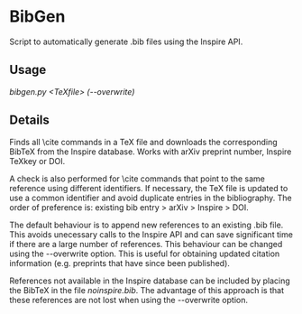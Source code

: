 # BibGen
Script to automatically generate .bib files using the Inspire API.

## Usage
*bibgen.py \<TeXfile\> (--overwrite)*

## Details
Finds all \cite commands in a TeX file and downloads the corresponding BibTeX from the Inspire database.
Works with arXiv preprint number, Inspire TeXkey or DOI.

A check is also performed for \cite commands that point to the same reference using different identifiers. If necessary, the TeX file is updated to use a common identifier and avoid duplicate entries in the bibliography. The order of preference is: existing bib entry > arXiv > Inspire > DOI.

The default behaviour is to append new references to an existing .bib file. This avoids unecessary calls to the Inspire API and can save significant time if there are a large number of references.
This behaviour can be changed using the --overwrite option. This is useful for obtaining updated citation information (e.g. preprints that have since been published).

References not available in the Inspire database can be included by placing the BibTeX in the file *noinspire.bib*. The advantage of this approach is that these references are not lost when using the --overwrite option. 

